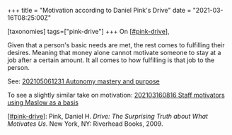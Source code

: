 +++
title = "Motivation according to Daniel Pink's Drive"
date = "2021-03-16T08:25:00Z"

[taxonomies]
tags=["pink-drive"]
+++
On [[#pink-drive](/tags/pink-drive)],

Given that a person's basic needs are met, the rest comes to fulfilling their desires. Meaning that money alone cannot motivate someone to stay at a job after a certain amount. It all comes to how fulfilling is that job to the person.

See:
[202105061231 Autonomy mastery and purpose](/blips/202105061231-autonomy-mastery-and-purpose)

To see a slightly similar take on motivation: [202103160816 Staff motivators using Maslow as a basis](/blips/202103160816-staff-motivators-using-maslow-as-a-basis)

[[#pink-drive](/tags/pink-drive)]: Pink, Daniel H. _Drive: The Surprising Truth about What Motivates Us_. New York, NY: Riverhead Books, 2009.

